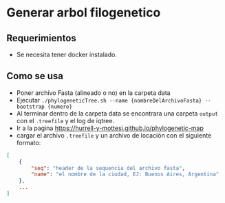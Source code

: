 # Generar arbol filogenetico

## Requerimientos

* Se necesita tener docker instalado.

## Como se usa

* Poner archivo Fasta (alineado o no) en la carpeta data
* Ejecutar `./phylogeneticTree.sh --name {nombreDelArchivoFasta} --bootstrap {numero}`
* Al terminar dentro de la carpeta data se encontrara una carpeta `output` con el `.treefile` y el log de iqtree.
* Ir a la pagina https://hurrell-y-mottesi.github.io/phylogenetic-map
* cargar el archivo `.treefile` y un archivo de locación con el siguiente formato:

```json
[
    {
        "seq": "header de la sequencia del archivo fasta",
        "name": "el nombre de la ciudad, EJ: Buenos Aires, Argentina"
    },
    ...
]
```
